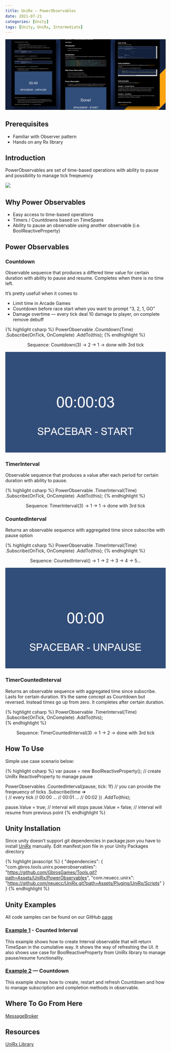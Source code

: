```yaml
---
title: UniRx — PowerObservables
date: 2021-07-21
categories: [Unity]
tags: [Unity, UniRx, Intermediate]
---
```


<img src="assets\img\posts\power-observables\01.webp"/>

## Prerequisites
- Familiar with Observer pattern
- Hands on any Rx library

## Introduction
PowerObservables are set of time-based operations with ability to pause and possibility to manage tick freqeuency

<img src="assets\img\posts\power-observables\02.png"/>

## Why Power Observables
- Easy access to time-based operations
- Timers / Countdowns based on TimeSpans
- Ability to pause an observable using another observable (i.e. BoolReactiveProperty)

## Power Observables

### Countdown
Observable sequence that produces a differed time value for certain duration with ability to pause and resume. Completes when there is no time left.

It’s pretty usefull when it comes to
- Limit time in Arcade Games
- Countdown before race start when you want to prompt “3, 2, 1, GO”
- Damage overtime — every tick deal 10 damage to player, on complete remove debuff

{% highlight csharp %}
PowerObservable
	.Countdown(Time)
	.Subscribe(OnTick, OnComplete)
	.AddTo(this);
{% endhighlight %}

<center>

Sequence: Countdown(3) → 2 → 1 → done with 3rd tick

</center>

<img src="assets\img\posts\power-observables\03.gif"/>

### TimerInterval 
Observable sequence that produces a value after each period for certain duration with ability to pause.

{% highlight csharp %}
PowerObservable
	.TimerInterval(Time)
	.Subscribe(OnTick, OnComplete)
	.AddTo(this);
{% endhighlight %}

<center>

Sequence: TimerInterval(3) → 1 → 1 → done with 3rd tick

</center>

### CountedInterval  
Returns an observable sequence with aggregated time since subscribe with pause option

{% highlight csharp %}
PowerObservable
	.TimerInterval(Time)
	.Subscribe(OnTick, OnComplete)
	.AddTo(this);
{% endhighlight %}

<center>

Sequence: CountedInterval() → 1 → 2 → 3 → 4 → 5…

</center>

<img src="assets\img\posts\power-observables\04.gif"/>

### TimerCountedInterval   
Returns an observable sequence with aggregated time since subscribe. Lasts for certain duration. It’s the same concept as Countdown but reversed. Instead times go up from zero. It completes after certain duration.

{% highlight csharp %}
PowerObservable
	.TimerInterval(Time)
	.Subscribe(OnTick, OnComplete)
	.AddTo(this);	   
{% endhighlight %}

<center>

Sequence: TimerCountedInterval(3) → 1 → 2 → done with 3rd tick

</center>

## How To Use
Simple use case scenario below:

{% highlight csharp %}
var pause = new BoolReactiveProperty(); // create UniRx ReactiveProperty to manage pause

PowerObservables
	.CountedInterval(pause, tick: 1f) // you can provide the freqeuency of ticks
	.Subscribe(time => 	
	{ 
		// every tick 
		// 00:00 ...
		// 00:01 ...
		// 00:02
	})
	.AddTo(this); 

pause.Value = true; // interval will stops
pause.Value = false; // interval will resume from previous point
{% endhighlight %}

## Unity Installation
Since unity doesn’t support git dependencies in package.json you have to install [UniRx](https://github.com/neuecc/UniRx#upm-package) manually.
Edit manifest.json file in your Unity Packages directory

{% highlight javascript %}
{
	"dependencies": {
		"com.gbros.tools.unirx.powerobservables": "[<https://github.com/GbrosGames/Tools.git?path=Assets/UniRx/PowerObservables>](<https://github.com/GbrosGames/Tools.git?path=Assets/UniRx/PowerObservables>)",
		"com.neuecc.unirx": "[<https://github.com/neuecc/UniRx.git?path=Assets/Plugins/UniRx/Scripts>](<https://github.com/neuecc/UniRx.git?path=Assets/Plugins/UniRx/Scripts>)"
	}
}
{% endhighlight %}

## Unity Examples
All code samples can be found on our GitHub [page](https://github.com/GbrosGames/Tools/tree/main/Assets/UniRx/PowerObservables)

### [Example 1](https://github.com/GbrosGames/Tools/blob/main/Assets/UniRx/PowerObservables/Samples~/Example%201/CountedInterval.cs) - Counted Interval
This example shows how to create Interval observable that will return TimeSpan in the cumulative way. It shows the way of refreshing the UI. It also shows use case for BoolReactiveProperty from UniRx library to manage pause/resume functionality.

### [Example 2](https://github.com/GbrosGames/Tools/blob/main/Assets/UniRx/PowerObservables/Samples~/Example%202/Countdown.cs) — Countdown
This example shows how to create, restart and refresh Countdown and how to manage subscription and completion methods in observable.

## Where To Go From Here
[MessageBroker](https://www.gbrosgames.com/post/unirx-series-part-1-messagebroker)

## Resources
[UniRx Library](https://github.com/neuecc/UniRx)